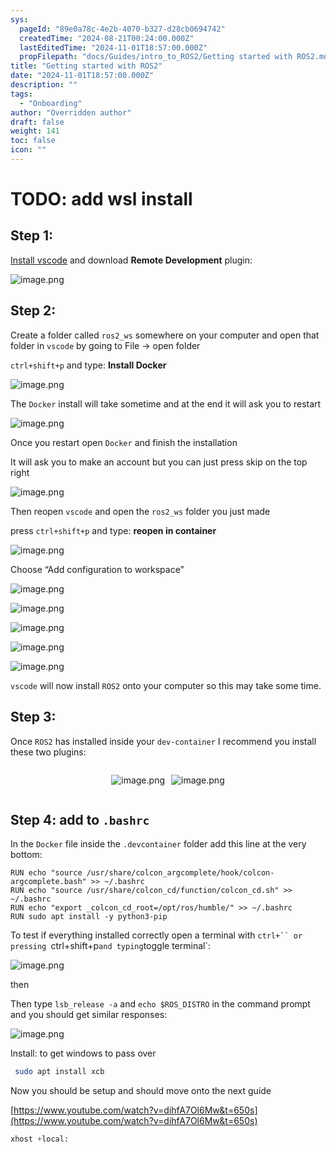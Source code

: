 ```yaml
---
sys:
  pageId: "89e0a78c-4e2b-4070-b327-d28cb0694742"
  createdTime: "2024-08-21T00:24:00.000Z"
  lastEditedTime: "2024-11-01T18:57:00.000Z"
  propFilepath: "docs/Guides/intro_to_ROS2/Getting started with ROS2.md"
title: "Getting started with ROS2"
date: "2024-11-01T18:57:00.000Z"
description: ""
tags:
  - "Onboarding"
author: "Overridden author"
draft: false
weight: 141
toc: false
icon: ""
---
```


# TODO: add wsl install

## Step 1:

[Install vscode](https://code.visualstudio.com/download) and download **Remote Development** plugin:

![image.png](https://prod-files-secure.s3.us-west-2.amazonaws.com/d518164a-d88e-44d1-a4ee-3adb3bd8bce0/efb52993-1881-4a40-b95e-6f020334f022/image.png?X-Amz-Algorithm=AWS4-HMAC-SHA256&X-Amz-Content-Sha256=UNSIGNED-PAYLOAD&X-Amz-Credential=ASIAZI2LB466WYLS6BBX%2F20250307%2Fus-west-2%2Fs3%2Faws4_request&X-Amz-Date=20250307T041032Z&X-Amz-Expires=3600&X-Amz-Security-Token=IQoJb3JpZ2luX2VjEO%2F%2F%2F%2F%2F%2F%2F%2F%2F%2F%2FwEaCXVzLXdlc3QtMiJGMEQCIDn0Y0aAr1yVoGziKJbSCGiwrS88QixCjvry8omCVKJuAiAhp8%2Fg5iaozhJWnvMBRwrOcexN8XvGRr4b4W1CM1BlsCr%2FAwg4EAAaDDYzNzQyMzE4MzgwNSIMf2vFtMki5W9ZEsMvKtwDSncac22PZ1gCxpnM6g%2FDR2NBa6gay5Sj2dvPkC%2BZM9KwlU%2Bn2mUtjWgzZx4ns0PNnH6cjxVYIVWnDJF%2F4dljyqZhNIKKM9xKa4XyflYlIgS%2Bn7GmVnO08lxJWhUwoQZpuFkHB3FLp5C1WNEyvenCW%2Fk%2FMqVOqDLUS7UIvpyhg6%2FEy2YnAX9fC9mREXT4QWgyh1KDumtQhnSk0xbbwKDRtLav0e6tuplDhSgBxrVwWqcexPyHYS49hswoGFSkIV3JeEwXCEc%2BapgGlIpI2FEelCWDhw22r2VG%2BoOkaojYdTGUeiDsxKHBOoRTYKL7YCkCampfRCxV7fWFtw%2BRB67oPPfkEy6yAYW59MopclKpflzItAjVbmHSf10OEnZYP78PGuApKwirlF927gGeCbEWU9BJHIVgDa%2FGetAwl%2FO7jnNLymt82Vq%2FUuDBfCGK7FW7zgwWuB9pyRXVboMmsgIVOD3sccDRyjyBZmvyooOvQA58Ime7DTzBMVKLxp817fLTOiEsK6TRH9vTjuoZfi2rWMkLLSF8mCVdKoJ2%2F%2F0uwHfcKbFurk7AHKvSh%2BMzLaXr%2FP8MlTvRhkmaSP2UgVrFCqCF5QDxHYjqv%2BwRSCsqG7%2FogoA63cd%2Bzqckvo8w2smovgY6pgFZlDUrOiCFyhj%2Fu%2BpZrbJEwPaVdOVg8ePkCsvxwnbRoY6rjAaOMSkXGSc44oy6bRQaNgQhhcL0mqfdWUz0dc%2BKVYnx2tgIWFCPB%2BmTyXsratEYF8SWXiEiAhsNdnItH%2BKMRyptDBDEjZAUCqafZr4N%2BMNXNjGySGfjimp05Jo2ilL%2F4je%2F3QzQYdoyprU18C98mwqLO4FM9N%2BPXauJcYRaUQVCnFCU&X-Amz-Signature=193246f35b78e409f0f353af768c33986722a468f158b275ed8feb2db5dfa9c1&X-Amz-SignedHeaders=host&x-id=GetObject)

## Step 2:

Create a folder called `ros2_ws` somewhere on your computer and open that folder in `vscode` by going to File → open folder 

`ctrl+shift+p` and type: **Install Docker**

![image.png](https://prod-files-secure.s3.us-west-2.amazonaws.com/d518164a-d88e-44d1-a4ee-3adb3bd8bce0/2269dc0e-1cd5-47ff-bceb-c04ad9b2eab0/image.png?X-Amz-Algorithm=AWS4-HMAC-SHA256&X-Amz-Content-Sha256=UNSIGNED-PAYLOAD&X-Amz-Credential=ASIAZI2LB466WYLS6BBX%2F20250307%2Fus-west-2%2Fs3%2Faws4_request&X-Amz-Date=20250307T041032Z&X-Amz-Expires=3600&X-Amz-Security-Token=IQoJb3JpZ2luX2VjEO%2F%2F%2F%2F%2F%2F%2F%2F%2F%2F%2FwEaCXVzLXdlc3QtMiJGMEQCIDn0Y0aAr1yVoGziKJbSCGiwrS88QixCjvry8omCVKJuAiAhp8%2Fg5iaozhJWnvMBRwrOcexN8XvGRr4b4W1CM1BlsCr%2FAwg4EAAaDDYzNzQyMzE4MzgwNSIMf2vFtMki5W9ZEsMvKtwDSncac22PZ1gCxpnM6g%2FDR2NBa6gay5Sj2dvPkC%2BZM9KwlU%2Bn2mUtjWgzZx4ns0PNnH6cjxVYIVWnDJF%2F4dljyqZhNIKKM9xKa4XyflYlIgS%2Bn7GmVnO08lxJWhUwoQZpuFkHB3FLp5C1WNEyvenCW%2Fk%2FMqVOqDLUS7UIvpyhg6%2FEy2YnAX9fC9mREXT4QWgyh1KDumtQhnSk0xbbwKDRtLav0e6tuplDhSgBxrVwWqcexPyHYS49hswoGFSkIV3JeEwXCEc%2BapgGlIpI2FEelCWDhw22r2VG%2BoOkaojYdTGUeiDsxKHBOoRTYKL7YCkCampfRCxV7fWFtw%2BRB67oPPfkEy6yAYW59MopclKpflzItAjVbmHSf10OEnZYP78PGuApKwirlF927gGeCbEWU9BJHIVgDa%2FGetAwl%2FO7jnNLymt82Vq%2FUuDBfCGK7FW7zgwWuB9pyRXVboMmsgIVOD3sccDRyjyBZmvyooOvQA58Ime7DTzBMVKLxp817fLTOiEsK6TRH9vTjuoZfi2rWMkLLSF8mCVdKoJ2%2F%2F0uwHfcKbFurk7AHKvSh%2BMzLaXr%2FP8MlTvRhkmaSP2UgVrFCqCF5QDxHYjqv%2BwRSCsqG7%2FogoA63cd%2Bzqckvo8w2smovgY6pgFZlDUrOiCFyhj%2Fu%2BpZrbJEwPaVdOVg8ePkCsvxwnbRoY6rjAaOMSkXGSc44oy6bRQaNgQhhcL0mqfdWUz0dc%2BKVYnx2tgIWFCPB%2BmTyXsratEYF8SWXiEiAhsNdnItH%2BKMRyptDBDEjZAUCqafZr4N%2BMNXNjGySGfjimp05Jo2ilL%2F4je%2F3QzQYdoyprU18C98mwqLO4FM9N%2BPXauJcYRaUQVCnFCU&X-Amz-Signature=4994e995382b6607e5ce6aa56c15e1e1b3b91ed3a3d8e4588b7d0709d5a1c719&X-Amz-SignedHeaders=host&x-id=GetObject)

The `Docker` install will take sometime and at the end it will ask you to restart

![image.png](https://prod-files-secure.s3.us-west-2.amazonaws.com/d518164a-d88e-44d1-a4ee-3adb3bd8bce0/ed233f78-be33-4b1f-b89c-9c346c0e961e/image.png?X-Amz-Algorithm=AWS4-HMAC-SHA256&X-Amz-Content-Sha256=UNSIGNED-PAYLOAD&X-Amz-Credential=ASIAZI2LB466WYLS6BBX%2F20250307%2Fus-west-2%2Fs3%2Faws4_request&X-Amz-Date=20250307T041032Z&X-Amz-Expires=3600&X-Amz-Security-Token=IQoJb3JpZ2luX2VjEO%2F%2F%2F%2F%2F%2F%2F%2F%2F%2F%2FwEaCXVzLXdlc3QtMiJGMEQCIDn0Y0aAr1yVoGziKJbSCGiwrS88QixCjvry8omCVKJuAiAhp8%2Fg5iaozhJWnvMBRwrOcexN8XvGRr4b4W1CM1BlsCr%2FAwg4EAAaDDYzNzQyMzE4MzgwNSIMf2vFtMki5W9ZEsMvKtwDSncac22PZ1gCxpnM6g%2FDR2NBa6gay5Sj2dvPkC%2BZM9KwlU%2Bn2mUtjWgzZx4ns0PNnH6cjxVYIVWnDJF%2F4dljyqZhNIKKM9xKa4XyflYlIgS%2Bn7GmVnO08lxJWhUwoQZpuFkHB3FLp5C1WNEyvenCW%2Fk%2FMqVOqDLUS7UIvpyhg6%2FEy2YnAX9fC9mREXT4QWgyh1KDumtQhnSk0xbbwKDRtLav0e6tuplDhSgBxrVwWqcexPyHYS49hswoGFSkIV3JeEwXCEc%2BapgGlIpI2FEelCWDhw22r2VG%2BoOkaojYdTGUeiDsxKHBOoRTYKL7YCkCampfRCxV7fWFtw%2BRB67oPPfkEy6yAYW59MopclKpflzItAjVbmHSf10OEnZYP78PGuApKwirlF927gGeCbEWU9BJHIVgDa%2FGetAwl%2FO7jnNLymt82Vq%2FUuDBfCGK7FW7zgwWuB9pyRXVboMmsgIVOD3sccDRyjyBZmvyooOvQA58Ime7DTzBMVKLxp817fLTOiEsK6TRH9vTjuoZfi2rWMkLLSF8mCVdKoJ2%2F%2F0uwHfcKbFurk7AHKvSh%2BMzLaXr%2FP8MlTvRhkmaSP2UgVrFCqCF5QDxHYjqv%2BwRSCsqG7%2FogoA63cd%2Bzqckvo8w2smovgY6pgFZlDUrOiCFyhj%2Fu%2BpZrbJEwPaVdOVg8ePkCsvxwnbRoY6rjAaOMSkXGSc44oy6bRQaNgQhhcL0mqfdWUz0dc%2BKVYnx2tgIWFCPB%2BmTyXsratEYF8SWXiEiAhsNdnItH%2BKMRyptDBDEjZAUCqafZr4N%2BMNXNjGySGfjimp05Jo2ilL%2F4je%2F3QzQYdoyprU18C98mwqLO4FM9N%2BPXauJcYRaUQVCnFCU&X-Amz-Signature=72faa9fa1c676e22ce5292f92460292026bcc1d88b86730ef89e3871cff95357&X-Amz-SignedHeaders=host&x-id=GetObject)

Once you restart open `Docker` and finish the installation

It will ask you to make an account but you can just press skip on the top right

![image.png](https://prod-files-secure.s3.us-west-2.amazonaws.com/d518164a-d88e-44d1-a4ee-3adb3bd8bce0/21010ad9-1659-4fd9-9f59-9932a09b2a3d/image.png?X-Amz-Algorithm=AWS4-HMAC-SHA256&X-Amz-Content-Sha256=UNSIGNED-PAYLOAD&X-Amz-Credential=ASIAZI2LB466WYLS6BBX%2F20250307%2Fus-west-2%2Fs3%2Faws4_request&X-Amz-Date=20250307T041032Z&X-Amz-Expires=3600&X-Amz-Security-Token=IQoJb3JpZ2luX2VjEO%2F%2F%2F%2F%2F%2F%2F%2F%2F%2F%2FwEaCXVzLXdlc3QtMiJGMEQCIDn0Y0aAr1yVoGziKJbSCGiwrS88QixCjvry8omCVKJuAiAhp8%2Fg5iaozhJWnvMBRwrOcexN8XvGRr4b4W1CM1BlsCr%2FAwg4EAAaDDYzNzQyMzE4MzgwNSIMf2vFtMki5W9ZEsMvKtwDSncac22PZ1gCxpnM6g%2FDR2NBa6gay5Sj2dvPkC%2BZM9KwlU%2Bn2mUtjWgzZx4ns0PNnH6cjxVYIVWnDJF%2F4dljyqZhNIKKM9xKa4XyflYlIgS%2Bn7GmVnO08lxJWhUwoQZpuFkHB3FLp5C1WNEyvenCW%2Fk%2FMqVOqDLUS7UIvpyhg6%2FEy2YnAX9fC9mREXT4QWgyh1KDumtQhnSk0xbbwKDRtLav0e6tuplDhSgBxrVwWqcexPyHYS49hswoGFSkIV3JeEwXCEc%2BapgGlIpI2FEelCWDhw22r2VG%2BoOkaojYdTGUeiDsxKHBOoRTYKL7YCkCampfRCxV7fWFtw%2BRB67oPPfkEy6yAYW59MopclKpflzItAjVbmHSf10OEnZYP78PGuApKwirlF927gGeCbEWU9BJHIVgDa%2FGetAwl%2FO7jnNLymt82Vq%2FUuDBfCGK7FW7zgwWuB9pyRXVboMmsgIVOD3sccDRyjyBZmvyooOvQA58Ime7DTzBMVKLxp817fLTOiEsK6TRH9vTjuoZfi2rWMkLLSF8mCVdKoJ2%2F%2F0uwHfcKbFurk7AHKvSh%2BMzLaXr%2FP8MlTvRhkmaSP2UgVrFCqCF5QDxHYjqv%2BwRSCsqG7%2FogoA63cd%2Bzqckvo8w2smovgY6pgFZlDUrOiCFyhj%2Fu%2BpZrbJEwPaVdOVg8ePkCsvxwnbRoY6rjAaOMSkXGSc44oy6bRQaNgQhhcL0mqfdWUz0dc%2BKVYnx2tgIWFCPB%2BmTyXsratEYF8SWXiEiAhsNdnItH%2BKMRyptDBDEjZAUCqafZr4N%2BMNXNjGySGfjimp05Jo2ilL%2F4je%2F3QzQYdoyprU18C98mwqLO4FM9N%2BPXauJcYRaUQVCnFCU&X-Amz-Signature=1a8bc32dbe430d6e49577e8f832879884e7bc846106583716add3fdbb21c5f6e&X-Amz-SignedHeaders=host&x-id=GetObject)

Then reopen `vscode` and open the `ros2_ws` folder you just made

press `ctrl+shift+p` and type: **reopen in container**

![image.png](https://prod-files-secure.s3.us-west-2.amazonaws.com/d518164a-d88e-44d1-a4ee-3adb3bd8bce0/4e93b8c2-41ad-488c-8095-c74205196118/image.png?X-Amz-Algorithm=AWS4-HMAC-SHA256&X-Amz-Content-Sha256=UNSIGNED-PAYLOAD&X-Amz-Credential=ASIAZI2LB466WYLS6BBX%2F20250307%2Fus-west-2%2Fs3%2Faws4_request&X-Amz-Date=20250307T041032Z&X-Amz-Expires=3600&X-Amz-Security-Token=IQoJb3JpZ2luX2VjEO%2F%2F%2F%2F%2F%2F%2F%2F%2F%2F%2FwEaCXVzLXdlc3QtMiJGMEQCIDn0Y0aAr1yVoGziKJbSCGiwrS88QixCjvry8omCVKJuAiAhp8%2Fg5iaozhJWnvMBRwrOcexN8XvGRr4b4W1CM1BlsCr%2FAwg4EAAaDDYzNzQyMzE4MzgwNSIMf2vFtMki5W9ZEsMvKtwDSncac22PZ1gCxpnM6g%2FDR2NBa6gay5Sj2dvPkC%2BZM9KwlU%2Bn2mUtjWgzZx4ns0PNnH6cjxVYIVWnDJF%2F4dljyqZhNIKKM9xKa4XyflYlIgS%2Bn7GmVnO08lxJWhUwoQZpuFkHB3FLp5C1WNEyvenCW%2Fk%2FMqVOqDLUS7UIvpyhg6%2FEy2YnAX9fC9mREXT4QWgyh1KDumtQhnSk0xbbwKDRtLav0e6tuplDhSgBxrVwWqcexPyHYS49hswoGFSkIV3JeEwXCEc%2BapgGlIpI2FEelCWDhw22r2VG%2BoOkaojYdTGUeiDsxKHBOoRTYKL7YCkCampfRCxV7fWFtw%2BRB67oPPfkEy6yAYW59MopclKpflzItAjVbmHSf10OEnZYP78PGuApKwirlF927gGeCbEWU9BJHIVgDa%2FGetAwl%2FO7jnNLymt82Vq%2FUuDBfCGK7FW7zgwWuB9pyRXVboMmsgIVOD3sccDRyjyBZmvyooOvQA58Ime7DTzBMVKLxp817fLTOiEsK6TRH9vTjuoZfi2rWMkLLSF8mCVdKoJ2%2F%2F0uwHfcKbFurk7AHKvSh%2BMzLaXr%2FP8MlTvRhkmaSP2UgVrFCqCF5QDxHYjqv%2BwRSCsqG7%2FogoA63cd%2Bzqckvo8w2smovgY6pgFZlDUrOiCFyhj%2Fu%2BpZrbJEwPaVdOVg8ePkCsvxwnbRoY6rjAaOMSkXGSc44oy6bRQaNgQhhcL0mqfdWUz0dc%2BKVYnx2tgIWFCPB%2BmTyXsratEYF8SWXiEiAhsNdnItH%2BKMRyptDBDEjZAUCqafZr4N%2BMNXNjGySGfjimp05Jo2ilL%2F4je%2F3QzQYdoyprU18C98mwqLO4FM9N%2BPXauJcYRaUQVCnFCU&X-Amz-Signature=1b0797349a42211d723fa2204f74251929d9d9d599ae64708a9b63d4bc1a59de&X-Amz-SignedHeaders=host&x-id=GetObject)

Choose “Add configuration to workspace”

![image.png](https://prod-files-secure.s3.us-west-2.amazonaws.com/d518164a-d88e-44d1-a4ee-3adb3bd8bce0/9560b282-5060-4989-ba37-97e7b2c22476/image.png?X-Amz-Algorithm=AWS4-HMAC-SHA256&X-Amz-Content-Sha256=UNSIGNED-PAYLOAD&X-Amz-Credential=ASIAZI2LB466WYLS6BBX%2F20250307%2Fus-west-2%2Fs3%2Faws4_request&X-Amz-Date=20250307T041032Z&X-Amz-Expires=3600&X-Amz-Security-Token=IQoJb3JpZ2luX2VjEO%2F%2F%2F%2F%2F%2F%2F%2F%2F%2F%2FwEaCXVzLXdlc3QtMiJGMEQCIDn0Y0aAr1yVoGziKJbSCGiwrS88QixCjvry8omCVKJuAiAhp8%2Fg5iaozhJWnvMBRwrOcexN8XvGRr4b4W1CM1BlsCr%2FAwg4EAAaDDYzNzQyMzE4MzgwNSIMf2vFtMki5W9ZEsMvKtwDSncac22PZ1gCxpnM6g%2FDR2NBa6gay5Sj2dvPkC%2BZM9KwlU%2Bn2mUtjWgzZx4ns0PNnH6cjxVYIVWnDJF%2F4dljyqZhNIKKM9xKa4XyflYlIgS%2Bn7GmVnO08lxJWhUwoQZpuFkHB3FLp5C1WNEyvenCW%2Fk%2FMqVOqDLUS7UIvpyhg6%2FEy2YnAX9fC9mREXT4QWgyh1KDumtQhnSk0xbbwKDRtLav0e6tuplDhSgBxrVwWqcexPyHYS49hswoGFSkIV3JeEwXCEc%2BapgGlIpI2FEelCWDhw22r2VG%2BoOkaojYdTGUeiDsxKHBOoRTYKL7YCkCampfRCxV7fWFtw%2BRB67oPPfkEy6yAYW59MopclKpflzItAjVbmHSf10OEnZYP78PGuApKwirlF927gGeCbEWU9BJHIVgDa%2FGetAwl%2FO7jnNLymt82Vq%2FUuDBfCGK7FW7zgwWuB9pyRXVboMmsgIVOD3sccDRyjyBZmvyooOvQA58Ime7DTzBMVKLxp817fLTOiEsK6TRH9vTjuoZfi2rWMkLLSF8mCVdKoJ2%2F%2F0uwHfcKbFurk7AHKvSh%2BMzLaXr%2FP8MlTvRhkmaSP2UgVrFCqCF5QDxHYjqv%2BwRSCsqG7%2FogoA63cd%2Bzqckvo8w2smovgY6pgFZlDUrOiCFyhj%2Fu%2BpZrbJEwPaVdOVg8ePkCsvxwnbRoY6rjAaOMSkXGSc44oy6bRQaNgQhhcL0mqfdWUz0dc%2BKVYnx2tgIWFCPB%2BmTyXsratEYF8SWXiEiAhsNdnItH%2BKMRyptDBDEjZAUCqafZr4N%2BMNXNjGySGfjimp05Jo2ilL%2F4je%2F3QzQYdoyprU18C98mwqLO4FM9N%2BPXauJcYRaUQVCnFCU&X-Amz-Signature=9f6650dc4d8fc216d2d35945eb2320e364f4881ac506628cc0bd6ace800b3b3e&X-Amz-SignedHeaders=host&x-id=GetObject)

![image.png](https://prod-files-secure.s3.us-west-2.amazonaws.com/d518164a-d88e-44d1-a4ee-3adb3bd8bce0/2ee63f81-886b-48e8-a553-dc6e5eac99e4/image.png?X-Amz-Algorithm=AWS4-HMAC-SHA256&X-Amz-Content-Sha256=UNSIGNED-PAYLOAD&X-Amz-Credential=ASIAZI2LB466WYLS6BBX%2F20250307%2Fus-west-2%2Fs3%2Faws4_request&X-Amz-Date=20250307T041032Z&X-Amz-Expires=3600&X-Amz-Security-Token=IQoJb3JpZ2luX2VjEO%2F%2F%2F%2F%2F%2F%2F%2F%2F%2F%2FwEaCXVzLXdlc3QtMiJGMEQCIDn0Y0aAr1yVoGziKJbSCGiwrS88QixCjvry8omCVKJuAiAhp8%2Fg5iaozhJWnvMBRwrOcexN8XvGRr4b4W1CM1BlsCr%2FAwg4EAAaDDYzNzQyMzE4MzgwNSIMf2vFtMki5W9ZEsMvKtwDSncac22PZ1gCxpnM6g%2FDR2NBa6gay5Sj2dvPkC%2BZM9KwlU%2Bn2mUtjWgzZx4ns0PNnH6cjxVYIVWnDJF%2F4dljyqZhNIKKM9xKa4XyflYlIgS%2Bn7GmVnO08lxJWhUwoQZpuFkHB3FLp5C1WNEyvenCW%2Fk%2FMqVOqDLUS7UIvpyhg6%2FEy2YnAX9fC9mREXT4QWgyh1KDumtQhnSk0xbbwKDRtLav0e6tuplDhSgBxrVwWqcexPyHYS49hswoGFSkIV3JeEwXCEc%2BapgGlIpI2FEelCWDhw22r2VG%2BoOkaojYdTGUeiDsxKHBOoRTYKL7YCkCampfRCxV7fWFtw%2BRB67oPPfkEy6yAYW59MopclKpflzItAjVbmHSf10OEnZYP78PGuApKwirlF927gGeCbEWU9BJHIVgDa%2FGetAwl%2FO7jnNLymt82Vq%2FUuDBfCGK7FW7zgwWuB9pyRXVboMmsgIVOD3sccDRyjyBZmvyooOvQA58Ime7DTzBMVKLxp817fLTOiEsK6TRH9vTjuoZfi2rWMkLLSF8mCVdKoJ2%2F%2F0uwHfcKbFurk7AHKvSh%2BMzLaXr%2FP8MlTvRhkmaSP2UgVrFCqCF5QDxHYjqv%2BwRSCsqG7%2FogoA63cd%2Bzqckvo8w2smovgY6pgFZlDUrOiCFyhj%2Fu%2BpZrbJEwPaVdOVg8ePkCsvxwnbRoY6rjAaOMSkXGSc44oy6bRQaNgQhhcL0mqfdWUz0dc%2BKVYnx2tgIWFCPB%2BmTyXsratEYF8SWXiEiAhsNdnItH%2BKMRyptDBDEjZAUCqafZr4N%2BMNXNjGySGfjimp05Jo2ilL%2F4je%2F3QzQYdoyprU18C98mwqLO4FM9N%2BPXauJcYRaUQVCnFCU&X-Amz-Signature=d0689f98232c308acb90e327ed2ec05592460be6b3962dbf78d82d40defb4f45&X-Amz-SignedHeaders=host&x-id=GetObject)

![image.png](https://prod-files-secure.s3.us-west-2.amazonaws.com/d518164a-d88e-44d1-a4ee-3adb3bd8bce0/ae1580b2-b048-407e-aed9-b584224a7a04/image.png?X-Amz-Algorithm=AWS4-HMAC-SHA256&X-Amz-Content-Sha256=UNSIGNED-PAYLOAD&X-Amz-Credential=ASIAZI2LB466WYLS6BBX%2F20250307%2Fus-west-2%2Fs3%2Faws4_request&X-Amz-Date=20250307T041032Z&X-Amz-Expires=3600&X-Amz-Security-Token=IQoJb3JpZ2luX2VjEO%2F%2F%2F%2F%2F%2F%2F%2F%2F%2F%2FwEaCXVzLXdlc3QtMiJGMEQCIDn0Y0aAr1yVoGziKJbSCGiwrS88QixCjvry8omCVKJuAiAhp8%2Fg5iaozhJWnvMBRwrOcexN8XvGRr4b4W1CM1BlsCr%2FAwg4EAAaDDYzNzQyMzE4MzgwNSIMf2vFtMki5W9ZEsMvKtwDSncac22PZ1gCxpnM6g%2FDR2NBa6gay5Sj2dvPkC%2BZM9KwlU%2Bn2mUtjWgzZx4ns0PNnH6cjxVYIVWnDJF%2F4dljyqZhNIKKM9xKa4XyflYlIgS%2Bn7GmVnO08lxJWhUwoQZpuFkHB3FLp5C1WNEyvenCW%2Fk%2FMqVOqDLUS7UIvpyhg6%2FEy2YnAX9fC9mREXT4QWgyh1KDumtQhnSk0xbbwKDRtLav0e6tuplDhSgBxrVwWqcexPyHYS49hswoGFSkIV3JeEwXCEc%2BapgGlIpI2FEelCWDhw22r2VG%2BoOkaojYdTGUeiDsxKHBOoRTYKL7YCkCampfRCxV7fWFtw%2BRB67oPPfkEy6yAYW59MopclKpflzItAjVbmHSf10OEnZYP78PGuApKwirlF927gGeCbEWU9BJHIVgDa%2FGetAwl%2FO7jnNLymt82Vq%2FUuDBfCGK7FW7zgwWuB9pyRXVboMmsgIVOD3sccDRyjyBZmvyooOvQA58Ime7DTzBMVKLxp817fLTOiEsK6TRH9vTjuoZfi2rWMkLLSF8mCVdKoJ2%2F%2F0uwHfcKbFurk7AHKvSh%2BMzLaXr%2FP8MlTvRhkmaSP2UgVrFCqCF5QDxHYjqv%2BwRSCsqG7%2FogoA63cd%2Bzqckvo8w2smovgY6pgFZlDUrOiCFyhj%2Fu%2BpZrbJEwPaVdOVg8ePkCsvxwnbRoY6rjAaOMSkXGSc44oy6bRQaNgQhhcL0mqfdWUz0dc%2BKVYnx2tgIWFCPB%2BmTyXsratEYF8SWXiEiAhsNdnItH%2BKMRyptDBDEjZAUCqafZr4N%2BMNXNjGySGfjimp05Jo2ilL%2F4je%2F3QzQYdoyprU18C98mwqLO4FM9N%2BPXauJcYRaUQVCnFCU&X-Amz-Signature=457e95404af49d2a37bd64b13fdfa9ee5c3dd6493ffdf7dd3eb9308382b9754d&X-Amz-SignedHeaders=host&x-id=GetObject)

![image.png](https://prod-files-secure.s3.us-west-2.amazonaws.com/d518164a-d88e-44d1-a4ee-3adb3bd8bce0/53255b28-f75e-430f-b9e3-c0ac8577e42b/image.png?X-Amz-Algorithm=AWS4-HMAC-SHA256&X-Amz-Content-Sha256=UNSIGNED-PAYLOAD&X-Amz-Credential=ASIAZI2LB466WYLS6BBX%2F20250307%2Fus-west-2%2Fs3%2Faws4_request&X-Amz-Date=20250307T041032Z&X-Amz-Expires=3600&X-Amz-Security-Token=IQoJb3JpZ2luX2VjEO%2F%2F%2F%2F%2F%2F%2F%2F%2F%2F%2FwEaCXVzLXdlc3QtMiJGMEQCIDn0Y0aAr1yVoGziKJbSCGiwrS88QixCjvry8omCVKJuAiAhp8%2Fg5iaozhJWnvMBRwrOcexN8XvGRr4b4W1CM1BlsCr%2FAwg4EAAaDDYzNzQyMzE4MzgwNSIMf2vFtMki5W9ZEsMvKtwDSncac22PZ1gCxpnM6g%2FDR2NBa6gay5Sj2dvPkC%2BZM9KwlU%2Bn2mUtjWgzZx4ns0PNnH6cjxVYIVWnDJF%2F4dljyqZhNIKKM9xKa4XyflYlIgS%2Bn7GmVnO08lxJWhUwoQZpuFkHB3FLp5C1WNEyvenCW%2Fk%2FMqVOqDLUS7UIvpyhg6%2FEy2YnAX9fC9mREXT4QWgyh1KDumtQhnSk0xbbwKDRtLav0e6tuplDhSgBxrVwWqcexPyHYS49hswoGFSkIV3JeEwXCEc%2BapgGlIpI2FEelCWDhw22r2VG%2BoOkaojYdTGUeiDsxKHBOoRTYKL7YCkCampfRCxV7fWFtw%2BRB67oPPfkEy6yAYW59MopclKpflzItAjVbmHSf10OEnZYP78PGuApKwirlF927gGeCbEWU9BJHIVgDa%2FGetAwl%2FO7jnNLymt82Vq%2FUuDBfCGK7FW7zgwWuB9pyRXVboMmsgIVOD3sccDRyjyBZmvyooOvQA58Ime7DTzBMVKLxp817fLTOiEsK6TRH9vTjuoZfi2rWMkLLSF8mCVdKoJ2%2F%2F0uwHfcKbFurk7AHKvSh%2BMzLaXr%2FP8MlTvRhkmaSP2UgVrFCqCF5QDxHYjqv%2BwRSCsqG7%2FogoA63cd%2Bzqckvo8w2smovgY6pgFZlDUrOiCFyhj%2Fu%2BpZrbJEwPaVdOVg8ePkCsvxwnbRoY6rjAaOMSkXGSc44oy6bRQaNgQhhcL0mqfdWUz0dc%2BKVYnx2tgIWFCPB%2BmTyXsratEYF8SWXiEiAhsNdnItH%2BKMRyptDBDEjZAUCqafZr4N%2BMNXNjGySGfjimp05Jo2ilL%2F4je%2F3QzQYdoyprU18C98mwqLO4FM9N%2BPXauJcYRaUQVCnFCU&X-Amz-Signature=1075a9eb060df4375dd38fb1c294e4c5833317223246d5612169e3cfd6df4937&X-Amz-SignedHeaders=host&x-id=GetObject)

![image.png](https://prod-files-secure.s3.us-west-2.amazonaws.com/d518164a-d88e-44d1-a4ee-3adb3bd8bce0/7c562767-5af9-4ffb-97d1-327bcdf4ee00/image.png?X-Amz-Algorithm=AWS4-HMAC-SHA256&X-Amz-Content-Sha256=UNSIGNED-PAYLOAD&X-Amz-Credential=ASIAZI2LB466WYLS6BBX%2F20250307%2Fus-west-2%2Fs3%2Faws4_request&X-Amz-Date=20250307T041032Z&X-Amz-Expires=3600&X-Amz-Security-Token=IQoJb3JpZ2luX2VjEO%2F%2F%2F%2F%2F%2F%2F%2F%2F%2F%2FwEaCXVzLXdlc3QtMiJGMEQCIDn0Y0aAr1yVoGziKJbSCGiwrS88QixCjvry8omCVKJuAiAhp8%2Fg5iaozhJWnvMBRwrOcexN8XvGRr4b4W1CM1BlsCr%2FAwg4EAAaDDYzNzQyMzE4MzgwNSIMf2vFtMki5W9ZEsMvKtwDSncac22PZ1gCxpnM6g%2FDR2NBa6gay5Sj2dvPkC%2BZM9KwlU%2Bn2mUtjWgzZx4ns0PNnH6cjxVYIVWnDJF%2F4dljyqZhNIKKM9xKa4XyflYlIgS%2Bn7GmVnO08lxJWhUwoQZpuFkHB3FLp5C1WNEyvenCW%2Fk%2FMqVOqDLUS7UIvpyhg6%2FEy2YnAX9fC9mREXT4QWgyh1KDumtQhnSk0xbbwKDRtLav0e6tuplDhSgBxrVwWqcexPyHYS49hswoGFSkIV3JeEwXCEc%2BapgGlIpI2FEelCWDhw22r2VG%2BoOkaojYdTGUeiDsxKHBOoRTYKL7YCkCampfRCxV7fWFtw%2BRB67oPPfkEy6yAYW59MopclKpflzItAjVbmHSf10OEnZYP78PGuApKwirlF927gGeCbEWU9BJHIVgDa%2FGetAwl%2FO7jnNLymt82Vq%2FUuDBfCGK7FW7zgwWuB9pyRXVboMmsgIVOD3sccDRyjyBZmvyooOvQA58Ime7DTzBMVKLxp817fLTOiEsK6TRH9vTjuoZfi2rWMkLLSF8mCVdKoJ2%2F%2F0uwHfcKbFurk7AHKvSh%2BMzLaXr%2FP8MlTvRhkmaSP2UgVrFCqCF5QDxHYjqv%2BwRSCsqG7%2FogoA63cd%2Bzqckvo8w2smovgY6pgFZlDUrOiCFyhj%2Fu%2BpZrbJEwPaVdOVg8ePkCsvxwnbRoY6rjAaOMSkXGSc44oy6bRQaNgQhhcL0mqfdWUz0dc%2BKVYnx2tgIWFCPB%2BmTyXsratEYF8SWXiEiAhsNdnItH%2BKMRyptDBDEjZAUCqafZr4N%2BMNXNjGySGfjimp05Jo2ilL%2F4je%2F3QzQYdoyprU18C98mwqLO4FM9N%2BPXauJcYRaUQVCnFCU&X-Amz-Signature=684b732e88298562dd1d6b7791a80830768b4d8a5af0347f5f724d9b55467477&X-Amz-SignedHeaders=host&x-id=GetObject)

`vscode` will now install `ROS2` onto your computer so this may take some time.

## Step 3:

Once `ROS2` has installed inside your `dev-container` I recommend you install these two plugins:

<div style="display: flex;flex-direction: row; column-gap:10px; max-width: 630px;justify-content: center;">
<div>

![image.png](https://prod-files-secure.s3.us-west-2.amazonaws.com/d518164a-d88e-44d1-a4ee-3adb3bd8bce0/3fc3d550-5a54-4ba1-ba6b-faa01cdb7369/image.png?X-Amz-Algorithm=AWS4-HMAC-SHA256&X-Amz-Content-Sha256=UNSIGNED-PAYLOAD&X-Amz-Credential=ASIAZI2LB4663WQMWBXE%2F20250307%2Fus-west-2%2Fs3%2Faws4_request&X-Amz-Date=20250307T041036Z&X-Amz-Expires=3600&X-Amz-Security-Token=IQoJb3JpZ2luX2VjEO%2F%2F%2F%2F%2F%2F%2F%2F%2F%2F%2FwEaCXVzLXdlc3QtMiJHMEUCIBFmnhY1LwB6yLEnafsHagABDP%2FXuC41BKLImP0tmJ5EAiEA5jCmhDHcboHmAyd3QvKQWXoEZtf2kRL1M5yhEpaPts8q%2FwMIOBAAGgw2Mzc0MjMxODM4MDUiDHcCJ8yBqDImeVrfyCrcA26G6ZS%2Ftk7CGmNMx4l9pLgxpRzZOU%2Fs2UF52BFbVIeRKbXueoI9TqgtFyQYaNPIY5KtDvuY6KtfYdp8rMNc5KK8N1bctc5%2BLaOImNNHFu%2BEUubDZ1%2FtAcHLAaCR9xva8wPdix9oIR0meirt3EUVHf55pw2F8DtH3r%2F7pVJ1qXIiu3b2EmKRmlS5Ml70hXJZa2yNdSa34ktvgh%2BV78IZ9Kv%2Bzw2IHEPe2zhUtFlM1sjAQ0yH8uBe3Wu%2F9E5F3goBe5Un4heFYL2EzsuI2s72OFujNXyIDixVlOVIeKmMRlAAx1oUhfcR%2BV3pFNSJT9Elo4pmPaumg1tfeRjBibTM0arsNosSaYhf13MtV%2Bas4FQrivfD4z8XyByqgbvSRxnqANGkZVgNLNX%2F%2F%2FlYoCLcZiXi5wYosxSKnYVdTZtbxNvLOgbJklktWBFmFPD6RZvZsn41VD2Ga8BWP%2FqYBeKOJhGolvBEow0KXiEECZ5PVcrHQ4ZqCjJ0RJWyEryI24DC1qrvL73ZoxpOgX7Y9ZaabIMm49XmWoak5Je8T5jxE4Mw%2BUcNdXNJdmCVjHNI7c22e7OWMCwxFG%2Brrl8O4hevvvq9SctYRtriFOJQSW3PVER1KUZXZtT11DPvV6ZzMPTIqL4GOqUBb3VkngyHoACTL8GxtLa%2FVsAyC646lm3QtYCuTtUL7DMd6A22G9cfoSI4sSvfilBce1FMvhwjybjWVZ8L0hnZPcbzNrVCXeN3Op1xoKMFi4Mhk%2BwbROKR3V0Kx%2Bje01Hs58g5T6WmqKjoMJbcjzTgm3ADBL3LEYLzoR7nsOxmpDGvyefWX9KFasaSOG3OZLflLRXr63R2M8obzrUMzcazB%2FF%2BPIaP&X-Amz-Signature=9d6d346ee94b8787b4119420f43c423262505005f04c5f154434a39161646ff6&X-Amz-SignedHeaders=host&x-id=GetObject)

</div>
<div>

![image.png](https://prod-files-secure.s3.us-west-2.amazonaws.com/d518164a-d88e-44d1-a4ee-3adb3bd8bce0/d994cc66-13c2-4093-a5a3-f84cf4601a82/image.png?X-Amz-Algorithm=AWS4-HMAC-SHA256&X-Amz-Content-Sha256=UNSIGNED-PAYLOAD&X-Amz-Credential=ASIAZI2LB466YWUAHRQV%2F20250307%2Fus-west-2%2Fs3%2Faws4_request&X-Amz-Date=20250307T041036Z&X-Amz-Expires=3600&X-Amz-Security-Token=IQoJb3JpZ2luX2VjEPD%2F%2F%2F%2F%2F%2F%2F%2F%2F%2FwEaCXVzLXdlc3QtMiJIMEYCIQCyCR8dIKF%2FqY%2BrYxYI3itA2my8A3CjtcCuazN3o26BYwIhAJxh%2FXu%2BGy%2BWFx%2B5dEVjZO4D5eIH2JQ7dDFtlLurwX8SKv8DCDkQABoMNjM3NDIzMTgzODA1Igwa3VQiycYMvFAugX0q3ANF0iRUE56IznURVjqbkrgqhS1NpW61NeADWD7GKsAUsz7ZdOPIT%2F4W4RjPGOeM50yFU1RqlGnrn%2FCRy%2B%2BeQdIcclcYPy0cv4kJFiNTtonXE1%2F4UXgYCHuN7XLpXkhIyDvNG%2FPNSIAmEmDVtdc8v51VQic8cbHZsX5UMX5sBrYMpIpVBHMxz2KesYBQYdNFiKXEYLShRiHsGsdlcQHkQtB0GGmW5DVZzuUA8D5Ox7EzDtriJv2pyDYJGHcQ4Oja3meI%2BDz%2F2lJy88DWv9e7p68fTkyudCemKSeLSG5BMNKU2frV8pNDEQG34Xxt1WWY2a6wDBCBBTA78hLBDoV%2FILNha1DeuPjZcobeB00E2SewL4y%2B%2B3o4OamOqQIMFqANvtiD6FaO6JM%2BHMPqWqrxjWO%2FvYTAWbfcOLOTx1PqZ3Y0OI4g0N%2FdJoqq741pf6LeMjYatc%2FE8QwkPiNv%2BeMu8cizugBVdqn7nLm5gC%2BxGCpQJIz2AkIwVCTSmphx7McIxf4d7Mcy5WcYdfAKk9Otvk%2FS9yldLNMJDQichiVWfhlIQ4%2B1WjrtyVSuqEC7i%2FO8%2BR4EkJi%2F9FyhopHNR1sti%2FtakHhQUnvo2wYg3XV4hb%2BFvkOECcsaFD2ScNXbYjC%2B86i%2BBjqkAZfb9MEFaE94wvck5XfFGyblu7tYJGrXOw84tE9De3roHNiDjI1Lzjp%2BmAXlTHsHXMYXhpLU0dx7fZFz0fHds6P99Qpn19IZ5CR8XBgTudNKXQ2tD0k1pymu4FaJzPOrCmhX5U94JOgKcsJYYybRQ%2BHbyVIklPxjUNVUMOLvFtbn2hGD92v89Fh4kcUHQRebGpsU0%2Fv9dIIepkU%2BB072VC6EyQNq&X-Amz-Signature=1c59eecb391826db23697f6120e75004e141641d7f68741a62847844b5b1d221&X-Amz-SignedHeaders=host&x-id=GetObject)

</div>
</div>

## Step 4: add to `.bashrc`

In the `Docker` file inside the `.devcontainer` folder add this line at the very bottom: 

```docker
RUN echo "source /usr/share/colcon_argcomplete/hook/colcon-argcomplete.bash" >> ~/.bashrc
RUN echo "source /usr/share/colcon_cd/function/colcon_cd.sh" >> ~/.bashrc
RUN echo "export _colcon_cd_root=/opt/ros/humble/" >> ~/.bashrc
RUN sudo apt install -y python3-pip 
```

To test if everything installed correctly open a terminal with `ctrl+`` or pressing `ctrl+shift+p` and typing `toggle terminal`:

![image.png](https://prod-files-secure.s3.us-west-2.amazonaws.com/d518164a-d88e-44d1-a4ee-3adb3bd8bce0/6a4943d8-b04e-4c02-9a58-775f3384d1a5/image.png?X-Amz-Algorithm=AWS4-HMAC-SHA256&X-Amz-Content-Sha256=UNSIGNED-PAYLOAD&X-Amz-Credential=ASIAZI2LB466WYLS6BBX%2F20250307%2Fus-west-2%2Fs3%2Faws4_request&X-Amz-Date=20250307T041032Z&X-Amz-Expires=3600&X-Amz-Security-Token=IQoJb3JpZ2luX2VjEO%2F%2F%2F%2F%2F%2F%2F%2F%2F%2F%2FwEaCXVzLXdlc3QtMiJGMEQCIDn0Y0aAr1yVoGziKJbSCGiwrS88QixCjvry8omCVKJuAiAhp8%2Fg5iaozhJWnvMBRwrOcexN8XvGRr4b4W1CM1BlsCr%2FAwg4EAAaDDYzNzQyMzE4MzgwNSIMf2vFtMki5W9ZEsMvKtwDSncac22PZ1gCxpnM6g%2FDR2NBa6gay5Sj2dvPkC%2BZM9KwlU%2Bn2mUtjWgzZx4ns0PNnH6cjxVYIVWnDJF%2F4dljyqZhNIKKM9xKa4XyflYlIgS%2Bn7GmVnO08lxJWhUwoQZpuFkHB3FLp5C1WNEyvenCW%2Fk%2FMqVOqDLUS7UIvpyhg6%2FEy2YnAX9fC9mREXT4QWgyh1KDumtQhnSk0xbbwKDRtLav0e6tuplDhSgBxrVwWqcexPyHYS49hswoGFSkIV3JeEwXCEc%2BapgGlIpI2FEelCWDhw22r2VG%2BoOkaojYdTGUeiDsxKHBOoRTYKL7YCkCampfRCxV7fWFtw%2BRB67oPPfkEy6yAYW59MopclKpflzItAjVbmHSf10OEnZYP78PGuApKwirlF927gGeCbEWU9BJHIVgDa%2FGetAwl%2FO7jnNLymt82Vq%2FUuDBfCGK7FW7zgwWuB9pyRXVboMmsgIVOD3sccDRyjyBZmvyooOvQA58Ime7DTzBMVKLxp817fLTOiEsK6TRH9vTjuoZfi2rWMkLLSF8mCVdKoJ2%2F%2F0uwHfcKbFurk7AHKvSh%2BMzLaXr%2FP8MlTvRhkmaSP2UgVrFCqCF5QDxHYjqv%2BwRSCsqG7%2FogoA63cd%2Bzqckvo8w2smovgY6pgFZlDUrOiCFyhj%2Fu%2BpZrbJEwPaVdOVg8ePkCsvxwnbRoY6rjAaOMSkXGSc44oy6bRQaNgQhhcL0mqfdWUz0dc%2BKVYnx2tgIWFCPB%2BmTyXsratEYF8SWXiEiAhsNdnItH%2BKMRyptDBDEjZAUCqafZr4N%2BMNXNjGySGfjimp05Jo2ilL%2F4je%2F3QzQYdoyprU18C98mwqLO4FM9N%2BPXauJcYRaUQVCnFCU&X-Amz-Signature=f1dbd639c3f0df5bd6716b7422343a0f1fec5075224e80f1247a4c7736732301&X-Amz-SignedHeaders=host&x-id=GetObject)

then 

Then type `lsb_release -a` and `echo $ROS_DISTRO` in the command prompt and you should get similar responses:

![image.png](https://prod-files-secure.s3.us-west-2.amazonaws.com/d518164a-d88e-44d1-a4ee-3adb3bd8bce0/3e635dec-a805-4e85-8b9e-d000e5b71a4e/image.png?X-Amz-Algorithm=AWS4-HMAC-SHA256&X-Amz-Content-Sha256=UNSIGNED-PAYLOAD&X-Amz-Credential=ASIAZI2LB466WYLS6BBX%2F20250307%2Fus-west-2%2Fs3%2Faws4_request&X-Amz-Date=20250307T041032Z&X-Amz-Expires=3600&X-Amz-Security-Token=IQoJb3JpZ2luX2VjEO%2F%2F%2F%2F%2F%2F%2F%2F%2F%2F%2FwEaCXVzLXdlc3QtMiJGMEQCIDn0Y0aAr1yVoGziKJbSCGiwrS88QixCjvry8omCVKJuAiAhp8%2Fg5iaozhJWnvMBRwrOcexN8XvGRr4b4W1CM1BlsCr%2FAwg4EAAaDDYzNzQyMzE4MzgwNSIMf2vFtMki5W9ZEsMvKtwDSncac22PZ1gCxpnM6g%2FDR2NBa6gay5Sj2dvPkC%2BZM9KwlU%2Bn2mUtjWgzZx4ns0PNnH6cjxVYIVWnDJF%2F4dljyqZhNIKKM9xKa4XyflYlIgS%2Bn7GmVnO08lxJWhUwoQZpuFkHB3FLp5C1WNEyvenCW%2Fk%2FMqVOqDLUS7UIvpyhg6%2FEy2YnAX9fC9mREXT4QWgyh1KDumtQhnSk0xbbwKDRtLav0e6tuplDhSgBxrVwWqcexPyHYS49hswoGFSkIV3JeEwXCEc%2BapgGlIpI2FEelCWDhw22r2VG%2BoOkaojYdTGUeiDsxKHBOoRTYKL7YCkCampfRCxV7fWFtw%2BRB67oPPfkEy6yAYW59MopclKpflzItAjVbmHSf10OEnZYP78PGuApKwirlF927gGeCbEWU9BJHIVgDa%2FGetAwl%2FO7jnNLymt82Vq%2FUuDBfCGK7FW7zgwWuB9pyRXVboMmsgIVOD3sccDRyjyBZmvyooOvQA58Ime7DTzBMVKLxp817fLTOiEsK6TRH9vTjuoZfi2rWMkLLSF8mCVdKoJ2%2F%2F0uwHfcKbFurk7AHKvSh%2BMzLaXr%2FP8MlTvRhkmaSP2UgVrFCqCF5QDxHYjqv%2BwRSCsqG7%2FogoA63cd%2Bzqckvo8w2smovgY6pgFZlDUrOiCFyhj%2Fu%2BpZrbJEwPaVdOVg8ePkCsvxwnbRoY6rjAaOMSkXGSc44oy6bRQaNgQhhcL0mqfdWUz0dc%2BKVYnx2tgIWFCPB%2BmTyXsratEYF8SWXiEiAhsNdnItH%2BKMRyptDBDEjZAUCqafZr4N%2BMNXNjGySGfjimp05Jo2ilL%2F4je%2F3QzQYdoyprU18C98mwqLO4FM9N%2BPXauJcYRaUQVCnFCU&X-Amz-Signature=db76386dcc66f6a6c59680bd58ad6d95fe206b1938e6a5c1407f8f9358289afe&X-Amz-SignedHeaders=host&x-id=GetObject)

Install:  to get windows to pass over

```bash
 sudo apt install xcb
```

Now you should be setup and should move onto the next guide 

[https://www.youtube.com/watch?v=dihfA7Ol6Mw&t=650s](https://www.youtube.com/watch?v=dihfA7Ol6Mw&t=650s)

```python
xhost +local:
```
